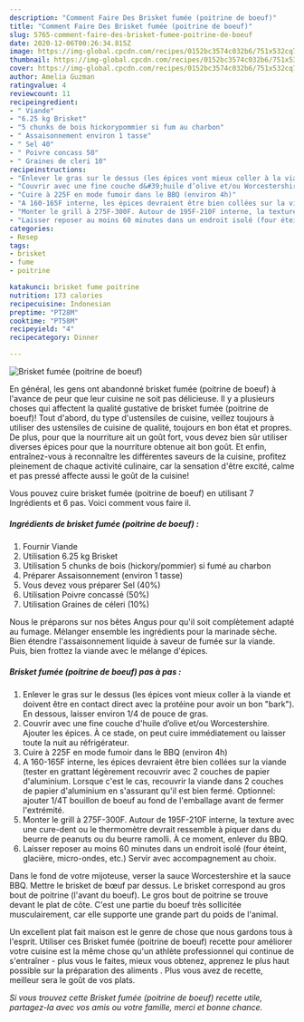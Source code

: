 ```yaml
---
description: "Comment Faire Des Brisket fumée (poitrine de boeuf)"
title: "Comment Faire Des Brisket fumée (poitrine de boeuf)"
slug: 5765-comment-faire-des-brisket-fumee-poitrine-de-boeuf
date: 2020-12-06T00:26:34.815Z
image: https://img-global.cpcdn.com/recipes/0152bc3574c032b6/751x532cq70/brisket-fumee-poitrine-de-boeuf-photo-principale-de-la-recette.jpg
thumbnail: https://img-global.cpcdn.com/recipes/0152bc3574c032b6/751x532cq70/brisket-fumee-poitrine-de-boeuf-photo-principale-de-la-recette.jpg
cover: https://img-global.cpcdn.com/recipes/0152bc3574c032b6/751x532cq70/brisket-fumee-poitrine-de-boeuf-photo-principale-de-la-recette.jpg
author: Amelia Guzman
ratingvalue: 4
reviewcount: 11
recipeingredient:
- " Viande"
- "6.25 kg Brisket"
- "5 chunks de bois hickorypommier si fum au charbon"
- " Assaisonnement environ 1 tasse"
- " Sel 40"
- " Poivre concass 50"
- " Graines de cleri 10"
recipeinstructions:
- "Enlever le gras sur le dessus (les épices vont mieux coller à la viande et doivent être en contact direct avec la protéine pour avoir un bon &#34;bark&#34;). En dessous, laisser environ 1/4 de pouce de gras."
- "Couvrir avec une fine couche d&#39;huile d’olive et/ou Worcestershire. Ajouter les épices. À ce stade, on peut cuire immédiatement ou laisser toute la nuit au réfrigérateur."
- "Cuire à 225F en mode fumoir dans le BBQ (environ 4h)"
- "A 160-165F interne, les épices devraient être bien collées sur la viande (tester en grattant légèrement recouvrir avec 2 couches de papier d&#39;aluminium. Lorsque c&#39;est le cas, recouvrir la viande dans 2 couches de papier d&#39;aluminium en s&#39;assurant qu&#39;il est bien fermé. Optionnel: ajouter 1/4T bouillon de boeuf au fond de l&#39;emballage avant de fermer l&#39;extrémité."
- "Monter le grill à 275F-300F. Autour de 195F-210F interne, la texture avec une cure-dent ou le thermomètre devrait ressemble à piquer dans du beurre de peanuts ou du beurre ramolli. À ce moment, enlever du BBQ."
- "Laisser reposer au moins 60 minutes dans un endroit isolé (four éteint, glacière, micro-ondes, etc.) Servir avec accompagnement au choix."
categories:
- Resep
tags:
- brisket
- fume
- poitrine

katakunci: brisket fume poitrine 
nutrition: 173 calories
recipecuisine: Indonesian
preptime: "PT28M"
cooktime: "PT58M"
recipeyield: "4"
recipecategory: Dinner

---
```



![Brisket fumée (poitrine de boeuf)](https://img-global.cpcdn.com/recipes/0152bc3574c032b6/751x532cq70/brisket-fumee-poitrine-de-boeuf-photo-principale-de-la-recette.jpg)

En général, les gens ont abandonné brisket fumée (poitrine de boeuf) à l'avance de peur que leur cuisine ne soit pas délicieuse. Il y a plusieurs choses qui affectent la qualité gustative de brisket fumée (poitrine de boeuf)! Tout d'abord, du type d'ustensiles de cuisine, veillez toujours à utiliser des ustensiles de cuisine de qualité, toujours en bon état et propres. De plus, pour que la nourriture ait un goût fort, vous devez bien sûr utiliser diverses épices pour que la nourriture obtenue ait bon goût. Et enfin, entraînez-vous à reconnaître les différentes saveurs de la cuisine, profitez pleinement de chaque activité culinaire, car la sensation d'être excité, calme et pas pressé affecte aussi le goût de la cuisine!

<!--inarticleads1-->

Vous pouvez cuire brisket fumée (poitrine de boeuf) en utilisant 7 Ingrédients et 6 pas. Voici comment vous faire il.

##### Ingrédients de brisket fumée (poitrine de boeuf) :

1. Fournir  Viande
1. Utilisation 6.25 kg Brisket
1. Utilisation 5 chunks de bois (hickory/pommier) si fumé au charbon
1. Préparer  Assaisonnement (environ 1 tasse)
1. Vous devez vous préparer  Sel (40%)
1. Utilisation  Poivre concassé (50%)
1. Utilisation  Graines de céleri (10%)


Nous le préparons sur nos bêtes Angus pour qu&#39;il soit complètement adapté au fumage. Mélanger ensemble les ingrédients pour la marinade sèche. Bien étendre l&#39;assaisonnement liquide à saveur de fumée sur la viande. Puis, bien frottez la viande avec le mélange d&#39;épices. 

<!--inarticleads2-->

##### Brisket fumée (poitrine de boeuf) pas à pas :

1. Enlever le gras sur le dessus (les épices vont mieux coller à la viande et doivent être en contact direct avec la protéine pour avoir un bon &#34;bark&#34;). En dessous, laisser environ 1/4 de pouce de gras.
1. Couvrir avec une fine couche d&#39;huile d’olive et/ou Worcestershire. Ajouter les épices. À ce stade, on peut cuire immédiatement ou laisser toute la nuit au réfrigérateur.
1. Cuire à 225F en mode fumoir dans le BBQ (environ 4h)
1. A 160-165F interne, les épices devraient être bien collées sur la viande (tester en grattant légèrement recouvrir avec 2 couches de papier d&#39;aluminium. Lorsque c&#39;est le cas, recouvrir la viande dans 2 couches de papier d&#39;aluminium en s&#39;assurant qu&#39;il est bien fermé. Optionnel: ajouter 1/4T bouillon de boeuf au fond de l&#39;emballage avant de fermer l&#39;extrémité.
1. Monter le grill à 275F-300F. Autour de 195F-210F interne, la texture avec une cure-dent ou le thermomètre devrait ressemble à piquer dans du beurre de peanuts ou du beurre ramolli. À ce moment, enlever du BBQ.
1. Laisser reposer au moins 60 minutes dans un endroit isolé (four éteint, glacière, micro-ondes, etc.) Servir avec accompagnement au choix.


Dans le fond de votre mijoteuse, verser la sauce Worcestershire et la sauce BBQ. Mettre le brisket de bœuf par dessus. Le brisket correspond au gros bout de poitrine (l&#39;avant du boeuf). Le gros bout de poitrine se trouve devant le plat de côte. C&#39;est une partie du boeuf très sollicitée musculairement, car elle supporte une grande part du poids de l&#39;animal. 

<!--inarticleads1-->

<p>
Un excellent plat fait maison est le genre de chose que nous gardons tous à l'esprit. Utiliser ces Brisket fumée (poitrine de boeuf) recette pour améliorer votre cuisine est la même chose qu'un athlète professionnel qui continue de s'entraîner - plus vous le faites, mieux vous obtenez, apprenez le plus haut possible sur la préparation des aliments . Plus vous avez de recette, meilleur sera le goût de vos plats.
</p>

<p>
<i>Si vous trouvez cette Brisket fumée (poitrine de boeuf) recette utile, partagez-la avec vos amis ou votre famille, merci et bonne chance.</i>
</p>
